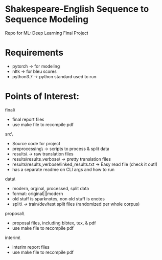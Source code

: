 # Shakespeare-English Sequence to Sequence Modeling
Repo for ML: Deep Learning Final Project

# Requirements
  - pytorch -> for modeling
  - nltk -> for bleu scores
  - python3.7 -> python standard used to run

# Points of Interest:
final\\

  - final report files
  - use make file to recompile pdf

src\\

 - Source code for project
 - preprocessing\\ -> scripts to process & split data
 - results\\ -> raw translation files
 - results\\results_verbose\\ -> pretty translation files
 - results\\results_verbose\\linked_results.txt -> Easy read file (check it out!)
 - has a separate readme on CLI args and how to run

data\\

 - modern, orginal, processed, split data
 - format: original|||modern
 - old stuff is sparknotes, non old stuff is enotes
 - split\\ -> train/dev/test split files (randomized per whole corpus)

proposal\\

 - proposal files, including bibtex, tex, & pdf
 - use make file to recompile pdf

interim\\

  - interim report files
  - use make file to recompile pdf



